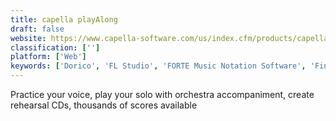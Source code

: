 ```yaml
---
title: capella playAlong
draft: false 
website: https://www.capella-software.com/us/index.cfm/products/capella-playalong/info-capella-playalong/
classification: ['']
platform: ['Web']
keywords: ['Dorico', 'FL Studio', 'FORTE Music Notation Software', 'Finale', 'Flat', 'Frescobaldi', 'Guitar Pro 7', 'LilyPond', 'MagicScore', 'Noteflight', 'Notion Home Intelligence', 'OpenMPT', 'Pizzicato', 'Reflow', 'Rosegarden', 'Roundup', 'ScoreCloud Studio', 'Sibelius', 'StaffPad', 'TuxGuitar', 'capella melody trainer', 'capella-scan']
---
```

Practice your voice, play your solo with orchestra accompaniment, create rehearsal CDs, thousands of scores available